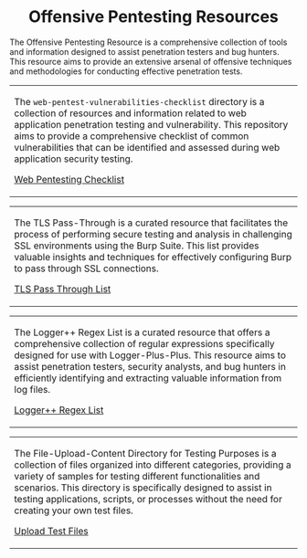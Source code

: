 <h1 align="center">Offensive Pentesting Resources</h1>

The Offensive Pentesting Resource is a comprehensive collection of tools and information designed to assist penetration testers and bug hunters. This resource aims to provide an extensive arsenal of offensive techniques and methodologies for conducting effective penetration tests.


<table>
<tr>
<td>

The ```web-pentest-vulnerabilities-checklist``` directory is a collection of resources and information related to web application penetration testing and vulnerability. This repository aims to provide a comprehensive checklist of common vulnerabilities that can be identified and assessed during web application security testing.

[Web Pentesting Checklist](Web-Pentesting-Checklist)

</td>
</tr>
</table>


<table>
<tr>
<td>

The TLS Pass-Through is a curated resource that facilitates the process of performing secure testing and analysis in challenging SSL environments using the Burp Suite. This list provides valuable insights and techniques for effectively configuring Burp to pass through SSL connections.

[TLS Pass Through List](TLS-Pass-Through-List.txt)

</td>
</tr>
</table>


<table>
<tr>
<td>

The Logger++ Regex List is a curated resource that offers a comprehensive collection of regular expressions specifically designed for use with Logger-Plus-Plus. This resource aims to assist penetration testers, security analysts, and bug hunters in efficiently identifying and extracting valuable information from log files.


[Logger++ Regex List](Logger-Plus-Plus-List.md)

</td>
</tr>
</table>


<table>
<tr>
<td>
  
The File-Upload-Content Directory for Testing Purposes is a collection of files organized into different categories, providing a variety of samples for testing different functionalities and scenarios. This directory is specifically designed to assist in testing applications, scripts, or processes without the need for creating your own test files.

[Upload Test Files](Upload-Test-Files)

</td>
</tr>
</table>
